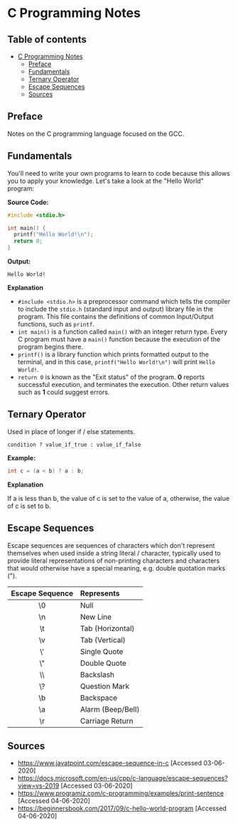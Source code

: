 # C Programming Notes

## Table of contents <!-- omit in toc -->

- [C Programming Notes](#c-programming-notes)
  - [Preface](#preface)
  - [Fundamentals](#fundamentals)
  - [Ternary Operator](#ternary-operator)
  - [Escape Sequences](#escape-sequences)
  - [Sources](#sources)

## Preface

Notes on the C programming language focused on the GCC. 

## Fundamentals

You'll need to write your own programs to learn to code because this allows you to apply your knowledge. Let's take a look at the "Hello World" program:

**Source Code:**

```c
#include <stdio.h>

int main() {
  printf("Hello World!\n");
  return 0;
}
```

**Output:**

```Hello World!```

**Explanation**

- `#include <stdio.h>` is a preprocessor command which tells the compiler to include the `stdio.h` (standard input and output) library file in the program. This file contains the definitions of common Input/Output functions, such as `printf`.
- `int main()` is a function called `main()` with an integer return type. Every C program must have a `main()` function because the execution of the program begins there.
- `printf()` is a library function which prints formatted output to the terminal, and in this case, `printf("Hello World!\n")` will print `Hello World!`.
- `return 0` is known as the "Exit status" of the program. **0** reports successful execution, and terminates the execution. Other return values such as **1** could suggest errors.

## Ternary Operator

Used in place of longer if / else statements.

`condition ? value_if_true : value_if_false`

**Example:**

```c
int c = (a < b) ? a : b;
```

**Explanation**

If a is less than b, the value of c is set to the value of a, otherwise, the value of c is set to b.

## Escape Sequences

Escape sequences are sequences of characters which don't represent themselves when used inside a string literal / character, typically used to provide literal representations of non-printing characters and characters that would otherwise have a special meaning, e.g. double quotation marks (").

| Escape Sequence | Represents        |
| :-------------: | :---------------- |
|       \0        | Null              |
|       \n        | New Line          |
|       \t        | Tab (Horizontal)  |
|       \v        | Tab (Vertical)    |
|       \\'       | Single Quote      |
|       \\"       | Double Quote      |
|       \\\       | Backslash         |
|       \\?       | Question Mark     |
|       \b        | Backspace         |
|       \a        | Alarm (Beep/Bell) |
|       \r        | Carriage Return   |

## Sources

- <https://www.javatpoint.com/escape-sequence-in-c> [Accessed 03-06-2020]
- <https://docs.microsoft.com/en-us/cpp/c-language/escape-sequences?view=vs-2019> [Accessed 03-06-2020]
- <https://www.programiz.com/c-programming/examples/print-sentence> [Accessed 04-06-2020]
- <https://beginnersbook.com/2017/09/c-hello-world-program> [Accessed 04-06-2020]
